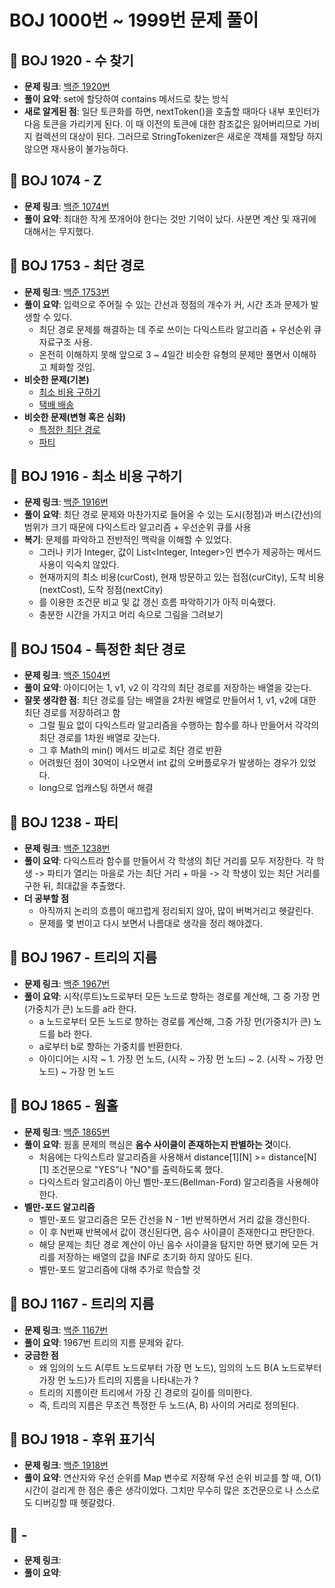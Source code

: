 # BOJ 1000번 ~ 1999번 문제 풀이

## 📌 BOJ 1920 - 수 찾기
- **문제 링크**: [백준 1920번](https://www.acmicpc.net/problem/1920)
- **풀이 요약**: set에 할당하여 contains 메서드로 찾는 방식
- **새로 알게된 점**: 일단 토큰화를 하면, nextToken()을 호출할 때마다 내부 포인터가 다음 토큰을 가리키게 된다. 이 때 이전의 토큰에 대한 참조값은 잃어버리므로 가비지 컬렉션의 대상이 된다. 그러므로 StringTokenizer은 새로운 객체를 재할당 하지 않으면 재사용이 불가능하다.

## 📌 BOJ 1074 - Z
- **문제 링크**: [백준 1074번](https://www.acmicpc.net/problem/1074)
- **풀이 요약**: 최대한 작게 쪼개어야 한다는 것만 기억이 났다. 사분면 계산 및 재귀에 대해서는 무지했다.

## 📌 BOJ 1753 - 최단 경로
- **문제 링크**: [백준 1753번](https://www.acmicpc.net/problem/1753)
- **풀이 요약**: 입력으로 주어질 수 있는 간선과 정점의 개수가 커, 시간 초과 문제가 발생할 수 있다.
  - 최단 경로 문제를 해결하는 데 주로 쓰이는 다익스트라 알고리즘 + 우선순위 큐 자료구조 사용.
  - 온전히 이해하지 못해 앞으로 3 ~ 4일간 비슷한 유형의 문제만 풀면서 이해하고 체화할 것임.
- **비슷한 문제(기본)**
  - [최소 비용 구하기](https://www.acmicpc.net/problem/1916)
  - [택배 배송](https://www.acmicpc.net/problem/5972)
- **비슷한 문제(변형 혹은 심화)**
  - [특정한 최단 경로](https://www.acmicpc.net/problem/1504)
  - [파티](https://www.acmicpc.net/problem/1238)

## 📌 BOJ 1916 - 최소 비용 구하기
- **문제 링크**: [백준 1916번](https://www.acmicpc.net/problem/1916)
- **풀이 요약**: 최단 경로 문제와 마찬가지로 들어올 수 있는 도시(정점)과 버스(간선)의 범위가 크기 때문에 다익스트라 알고리즘 + 우선순위 큐를 사용
- **복기**: 문제를 파악하고 전반적인 맥락을 이해할 수 있었다.
  - 그러나 키가 Integer, 값이 List<Integer, Integer>인 변수가 제공하는 메서드 사용이 익숙치 않았다.
  - 현재까지의 최소 비용(curCost), 현재 방문하고 있는 접점(curCity), 도착 비용(nextCost), 도착 정점(nextCity)
  - 를 이용한 조건문 비교 및 값 갱신 흐름 파악하기가 아직 미숙했다.
  - 충분한 시간을 가지고 머리 속으로 그림을 그려보기

## 📌 BOJ 1504 - 특정한 최단 경로
- **문제 링크**: [백준 1504번](https://www.acmicpc.net/problem/1504)
- **풀이 요약**: 아이디어는 1, v1, v2 이 각각의 최단 경로를 저장하는 배열을 갖는다.
- **잘못 생각한 점**: 최단 경로를 담는 배열을 2차원 배열로 만들어서 1, v1, v2에 대한 최단 경로를 저장하려고 함
  - 그럴 필요 없이 다익스트라 알고리즘을 수행하는 함수를 하나 만들어서 각각의 최단 경로를 1차원 배열로 갖는다.
  - 그 후 Math의 min() 메서드 비교로 최단 경로 반환
  - 어려웠던 점이 30억이 나오면서 int 값의 오버플로우가 발생하는 경우가 있었다.
  - long으로 업캐스팅 하면서 해결

## 📌 BOJ 1238 - 파티
- **문제 링크**: [백준 1238번](https://www.acmicpc.net/problem/1238)
- **풀이 요약**: 다익스트라 함수를 만들어서 각 학생의 최단 거리를 모두 저장한다. 각 학생 -> 파티가 열리는 마을로 가는 최단 거리 + 마을 -> 각 학생이 있는 최단 거리를 구한 뒤, 최대값을 추출했다.
- **더 공부할 점**
  - 아직까지 논리의 흐름이 매끄럽게 정리되지 않아, 많이 버벅거리고 헷갈린다.
  - 문제를 몇 번이고 다시 보면서 나름대로 생각을 정리 해야겠다.

## 📌 BOJ 1967 - 트리의 지름
- **문제 링크**: [백준 1967번](https://www.acmicpc.net/problem/1967)
- **풀이 요약**: 시작(루트)노드로부터 모든 노드로 향하는 경로를 계산해, 그 중 가장 먼(가중치가 큰) 노드를 a라 한다.
  - a 노드로부터 모든 노드로 향하는 경로를 계산해, 그중 가장 먼(가중치가 큰) 노드를 b라 한다.
  - a로부터 b로 향하는 가중치를 반환한다.
  - 아이디어는 시작 ~ 1. 가장 먼 노드, (시작 ~ 가장 먼 노드) ~ 2. (시작 ~ 가장 먼 노드) ~ 가장 먼 노드

## 📌 BOJ 1865 - 웜홀
- **문제 링크**: [백준 1865번](https://www.acmicpc.net/problem/1865)
- **풀이 요약**: 웜홀 문제의 핵심은 **음수 사이클이 존재하는지 판별하는 것**이다.
  - 처음에는 다익스트라 알고리즘을 사용해서 distance[1][N] >= distance[N][1] 조건문으로 "YES"나 "NO"를 출력하도록 했다.
  - 다익스트라 알고리즘이 아닌 벨만-포드(Bellman-Ford) 알고리즘을 사용해야 한다.
- **벨만-포드 알고리즘**
  - 벨만-포드 알고리즘은 모든 간선을 N - 1번 반복하면서 거리 값을 갱신한다.
  - 이 후 N번째 반복에서 값이 갱신된다면, 음수 사이클이 존재한다고 판단한다.
  - 해당 문제는 최단 경로 계산이 아닌 음수 사이클을 탐지만 하면 됐기에 모든 거리를 저장하는 배열의 값을 INF로 초기화 하지 않아도 된다.
  - 벨만-포드 알고리즘에 대해 추가로 학습할 것

## 📌 BOJ 1167 - 트리의 지름
- **문제 링크**: [백준 1167번](https://www.acmicpc.net/problem/1167)
- **풀이 요약**: 1967번 트리의 지름 문제와 같다.
- **궁금한 점**
  - 왜 임의의 노드 A(루트 노드로부터 가장 먼 노드), 임의의 노드 B(A 노드로부터 가장 먼 노드)가 트리의 지름을 나타내는가 ?
  - 트리의 지름이란 트리에서 가장 긴 경로의 길이를 의미한다.
  - 즉, 트리의 지름은 무조건 특정한 두 노드(A, B) 사이의 거리로 정의된다.

## 📌 BOJ 1918 - 후위 표기식
- **문제 링크**: [백준 1918번](https://www.acmicpc.net/problem/1918)
- **풀이 요약**: 연산자와 우선 순위를 Map 변수로 저장해 우선 순위 비교를 할 때, O(1) 시간이 걸리게 한 점은 좋은 생각이었다. 그치만 무수히 많은 조건문으로 나 스스로도 디버깅할 때 헷갈렸다.

## 📌  -
- **문제 링크**:
- **풀이 요약**: